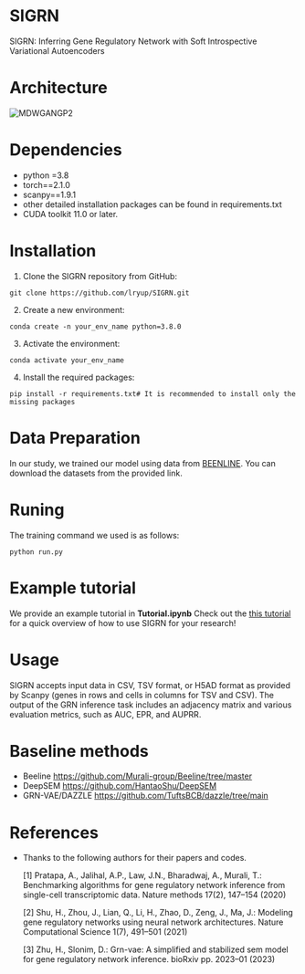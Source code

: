 # SIGRN
SIGRN: Inferring Gene Regulatory Network with Soft Introspective Variational Autoencoders

# Architecture

![MDWGANGP2](/SIGRN/images/SIGRN_arc.png)

# Dependencies
- python =3.8
- torch==2.1.0
- scanpy==1.9.1
- other detailed installation packages can be found in requirements.txt
- CUDA toolkit 11.0 or later.

# Installation

1. Clone the SIGRN repository from GitHub:
```
git clone https://github.com/lryup/SIGRN.git
```
2. Create a new environment:
```
conda create -n your_env_name python=3.8.0
  ```
3. Activate the environment:
```
conda activate your_env_name
 ```
4. Install the required packages:
 ```
pip install -r requirements.txt# It is recommended to install only the missing packages
 ```

# Data Preparation
In our study, we trained our model using data from [BEENLINE](https://bcb.cs.tufts.edu/DAZZLE/BEELINE.zip).
You can download the datasets from the provided link. 
# Runing
The training command we used is as follows:
```
python run.py
```
# Example tutorial

We provide an example tutorial  in **Tutorial.ipynb**
Check out the [this tutorial](https://github.com/lryup/SIGRN/blob/main/Tutorial.ipynb) for a quick overview  of how to use SIGRN for your research!

# Usage

SIGRN accepts input data in CSV, TSV format, or H5AD format as provided by Scanpy (genes in rows and cells in columns for TSV and CSV). The output of the  GRN inference task includes an adjacency matrix and various evaluation metrics, such as AUC, EPR, and AUPRR.

# Baseline methods
- Beeline https://github.com/Murali-group/Beeline/tree/master
- DeepSEM https://github.com/HantaoShu/DeepSEM
- GRN-VAE/DAZZLE https://github.com/TuftsBCB/dazzle/tree/main

# References

- Thanks to the following authors for their papers and codes.

  [1] Pratapa, A., Jalihal, A.P., Law, J.N., Bharadwaj, A., Murali, T.: Benchmarking algorithms for gene regulatory network inference from single-cell transcriptomic data. Nature methods 17(2), 147–154 (2020)

  [2] Shu, H., Zhou, J., Lian, Q., Li, H., Zhao, D., Zeng, J., Ma, J.: Modeling gene regulatory networks using neural network architectures. Nature Computational Science 1(7), 491–501 (2021)

  [3] Zhu, H., Slonim, D.: Grn-vae: A simplified and stabilized sem model for gene regulatory network inference. bioRxiv pp. 2023–01 (2023)

  
